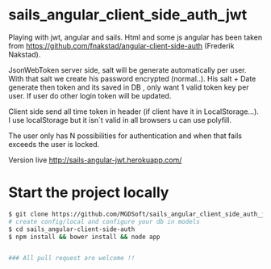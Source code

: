 sails_angular_client_side_auth_jwt
==================================

Playing with jwt, angular and sails. Html and some js angular has been taken from https://github.com/fnakstad/angular-client-side-auth (Frederik Nakstad).

JsonWebToken server side, salt will be generate automatically per user. With that salt we create his password encrypted (normal..). His salt + Date generate then token and its saved in DB
, only want 1 valid token key per user. If user do other login token will be updated.

Client side send all time token in header (if client have it in LocalStorage...). I use localStorage but it isn`t valid in all browsers u can use polyfill.

The user only has N possibilities for authentication and when that fails exceeds the user is locked.

Version live http://sails-angular-jwt.herokuapp.com/

# Start the project locally

```bash
$ git clone https://github.com/MGDSoft/sails_angular_client_side_auth_jwt.git
# create config/local and configure your db in models
$ cd sails_angular-client-side-auth
$ npm install && bower install && node app


### All pull request are welcome !!